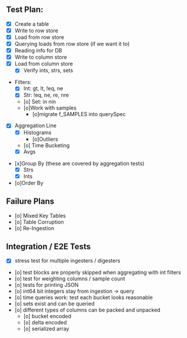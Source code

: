 Test Plan:
----------

  * [x] Create a table 
  * [x] Write to row store 
  * [x] Load from row store 
  * [x] Querying loads from row store (if we want it to) 
  * [x] Reading info for DB
  * [x] Write to column store 
  * [x] Load from column store 
    * [x] Verify ints, strs, sets 
  * Filters:
    * [x] Int: gt, lt, !eq, ne 
    * [x] Str: !eq, ne, re, nre 
    * [o] Set: in nin 
    * [o]Work with samples
      * [o]migrate f_SAMPLES into querySpec
  * [x] Aggregation Line
    * [x] Histograms 
      * [o]Outliers
    * [o] Time Bucketing
    * [x] Avgs 
  * [x]Group By (these are covered by aggregation tests)
    * [x] Strs 
    * [x] Ints 
  * [o]Order By

Failure Plans
-------------

  * [o] Mixed Key Tables
  * [o] Table Corruption
  * [o] Re-Ingestion
    
    
Integration / E2E Tests
------------------

  * [x] stress test for multiple ingesters / digesters
  * [o] test blocks are properly skipped when aggregating with int filters
  * [o] test for weighting columns / sample count
  * [o] tests for printing JSON
  * [o] int64 bit integers stay from ingestion -> query
  * [o] time queries work: test each bucket looks reasonable
  *  [o] sets exist and can be queried 
  * [o] different types of columns can be packed and unpacked
    * [o] bucket encoded
    * [o] delta encoded
    * [o] serialized array
